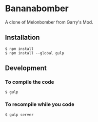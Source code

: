 # Bananabomber #

A clone of Melonbomber from Garry's Mod.

## Installation ##

	$ npm install
	$ npm install --global gulp

## Development ##

### To compile the code ###

	$ gulp

### To recompile while you code ###

	$ gulp server
